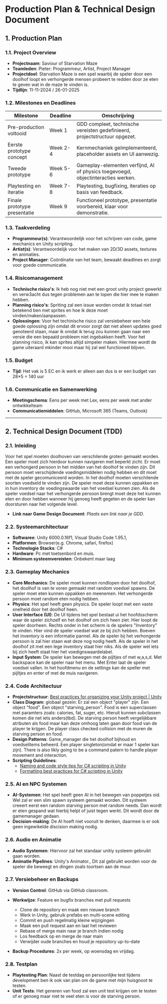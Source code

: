 # Production Plan & Technical Design Document

## 1. Production Plan

### 1.1. Project Overview

- **Projectnaam**: Saviour of Starvation Maze
- **Teamleden**: Pieter: Programmeur, Artist, Project Manager
- **Projectdoel**: Starvation Maze is een spel waarbij de speler door een doolhof loopt en verhongerde mensen probeert te redden door ze eten te geven wat in de maze te vinden is.
- **Tijdlijn**: 11-11-2024 / 26-01-2025

### 1.2. Milestones en Deadlines

| Milestone                        | Deadline  | Omschrijving                                                                 |
|-----------------------------------|-----------|------------------------------------------------------------------------------|
| Pre-production voltooid           | Week 1  | GDD compleet, technische vereisten gedefinieerd, projectstructuur opgezet.    |
| Eerste prototype concept          | Week 2-4  | Kernmechaniek geïmplementeerd, placeholder assets en UI aanwezig.             |
| Tweede prototype                  | Week 5-6  | Gameplay-elementen verfijnd, AI of physics toegevoegd, objectinteracties werken.|
| Playtesting en iteratie           | Week 7-8  | Playtesting, bugfixing, iteraties op basis van feedback.                      |
| Finale prototype presentatie      | Week 9 | Functioneel prototype, presentatie voorbereid, klaar voor demonstratie.       |


### 1.3. Taakverdeling

- **Programmeur(s)**: Verantwoordelijk voor het schrijven van code, game mechanics en Unity scripting.
- **Artist(s)**: Verantwoordelijk voor het maken van 2D/3D assets, textures en animaties.
- **Project Manager**: Coördinatie van het team, bewaakt deadlines en zorgt voor goede communicatie.

### 1.4. Risicomanagement

- **Technische risico's**: Ik heb nog niet met een groot unity project gewerkt en verw3acht dus tegen problemen aan te lopen die hier mee te maken hebben.
- **Planning risico's**: Spriting zal een issue worden omdat ik totaal niet betekend ben met sprites en hoe ik deze moet vinden/maken/aanpassen.
- **Oplossingen**: Voor het techinische risico zal versiebeheer een hele goede oplossing zijn omdat dit ervoor zorgt dat niet alleen updates goed genoteerd staan, maar ik omdat ik terug zou kunnen gaan naar een versie die een bepaald probleem niet ingebakken heeft.
					Voor het planning risico, ik kan sprites altijd simpeler maken. Hiermee wordt de game uiteraard mkinder mooi maar hij zal wel functioneel blijven.

### 1.5. Budget

- **Tijd**: Het vak is 5 EC en ik werk er alleen aan dus is er een budget van 28*5 = 140 uur

### 1.6. Communicatie en Samenwerking

- **Meetingschema**: Eens per week met Lex, eens per week met ander ontwikkelteam
- **Communicatiemiddelen**: GitHub, Microsoft 365 (Teams, Outlook)

---

## 2. Technical Design Document (TDD)

### 2.1. Inleiding

Voor het spel moeten doolhoven van verschilende groten gemaakt worden. Een speler moet zich hierdoor kunnen navigeren met beperkt zicht.
Er moet een verhongerd persoon in het midden van het doolhof te vinden zijn. Dit persoon moet verschijdende voedingsmiddelen nodig hebben en dit moet met de speler gecomuniceerd worden.
In het doolhof moeten verschilende soorten voedseld te vinden zijn. De speler moet deze kunnen oppakken en in hun inventory de voedingswaarde van het voedsel kunnen zien.
Als de speler voedsel naar het verhongerde persoon brengt moet deze het kunnen eten en door hebben wanneer hij genoeg heeft gegeten en de speler kan doorsturen naar het volgende level.
- **Link naar Game Design Document**: *Plaats een link naar je GDD.*

### 2.2. Systeemarchitectuur

- **Softwaree**: Unity 6000.0.16f1, Visual Studio Code 1.95.1,
- **Platformen**: Browser(e.g. Chrome, safari, firefox)
- **Technologie Stacks**: C#
- **Hardware**: Pc met toetsenbord en muis.
- **Minimum systeemvereisten**: Onbekent maar laag

### **2.3. Gameplay Mechanics**

- **Core Mechanics**: De speler moet kunnen rondlopen door het doolhof, het doolhof is van te voren gemaakt met random voedsel spawns. De speler moet eten kunnen oppakken en meenemen.
						Het verhongerde persoon moet random eten nodig hebben.
- **Physics**: Het spel heeft geen physics. De speler loopt met een vaste snelheid door het doolhof heen.
- **User Interface (UI)**: De UI tijdens het spel bestaat ui het hoofdsscherm waar de speler zichzelf en het doolhof om zich heen ziet. Hier loopt de speler doorheen. Rechts onder in het scherm is de spelers "Inventory" te vinden. Hier vind de speler voedsel wat ze bij zich hebben.
							Boeven het inventory is een informatie pannel. Als de speler bij het verhongerde persoon is zal hier staan wat deze nog nodig heeft. Als de speler in het doolhof zit met een lege inventory staat hier niks. Als de speler wel iets bij zich heeft staat hier het voedignswaardelabel.					
- **Input System**: De speler kan bewegen met de pijltjes of met w,a,s,d. Met backspace kan de speler naar het menu. Met Enter laat de speler voedsel vallen. In het hoofdmenu en de settings kan de speller met pijltjes en enter of met de muis navigeren.

### 2.4. Code Architectuur

- **Projectstructuur**: [Best practices for organizing your Unity project | Unity](https://unity.com/how-to/organizing-your-project)
- **Class Diagram**: globaal gezein: Er zal een object "player" zijn. Een object "food". Een object "starving_person". Food is een superclassen met paramters zoals: calories, fat, suger, etc. Hieruit kunnen subclassen komen die net iets anders(tbd). De starving person heeft vergelijkbare atributen als food maar kan deze omhoog laten gaan door food van de player te krijgen.
						De player class checked collision met de muren de starving person en food.
- **Design Patterns**: Game_manager die het doolhof bijhoud en voedselitems beheerd. Een player singleton(omdat er maar 1 speler kan zijn). There is also likly going to be a command patern to handle player movement and interaction.
- **Scripting Guidelines**:
  - [Naming and code style tips for C# scripting in Unity](https://unity.com/how-to/naming-and-code-style-tips-c-scripting-unity)
  - [Formatting best practices for C# scripting in Unity](https://unity.com/how-to/formatting-best-practices-c-scripting-unity)

### 2.5. AI en NPC Systemen

- **AI-Systemen**: Het spel heeft geen AI in het bewegen van poppetjes oid. Wel zal er een slim spawn systeem gemaakt worden. Dit systeem creeert eerst een random starving person met random needs. Dan wordt er eten gespand wat hierbij helpt of juist tegen werkt. Dit wordt door de gamemanager gedaan.
- **Decision-making**: De AI hoeft niet vooruit te denken, daarmee is er ook geen ingewikelde discision making nodig.

### 2.6. Audio en Animatie

- **Audio Systemen**: Hiervoor zal het standaar unitiy systeem gebruikt gaan worden.
- **Animatie Pipelines**: Unity's Animator., Dit zal gebruikt worden voor de speler die beweegt en dingen zoals toortsen aan de muur.

### 2.7. Versiebeheer en Backups

- **Version Control**: GitHub via GitHub classroom.
- **Werkwijze**: Feature en bugfix branches met pull requests
  - Clone de repository en maak een nieuwe branch
  - Werk in Unity, gebruik prefabs en multi-scene editing
  - Commit en push regelmatig kleine wijzigingen
  - Maak een pull request aan en laat het reviewen
  - Rebase of merge main naar je branch indien nodig
  - Los feedback op en merge de naar main
  - Verwijder oude branches en houd je repository up-to-date

- **Backup Procedures**: 2x per week, op woensdag en vrijdag.

### 2.8. Testplan

- **Playtesting Plan**: Naast de testdag en persoonlijke test tijdens development ben ik ook van plan om de game met mijn huisgnoot te testen.
- **Unit Tests**: Het generen van food zal een unit test krijgen om te testen of er genoeg maar niet te veel eten is voor de starving person.
